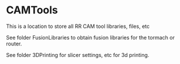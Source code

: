 # CAMTools
This is a location to store all RR CAM tool libraries, files, etc

See folder FusionLibraries to obtain fusion libraries for the tormach or router. 

See folder 3DPrinting for slicer settings, etc for 3d printing.
